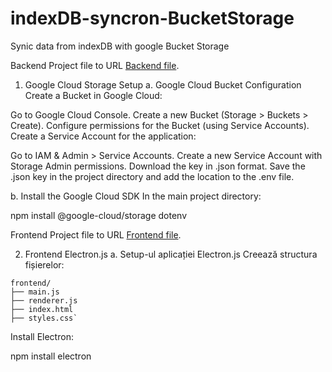 # indexDB-syncron-BucketStorage
 Synic data from indexDB with google Bucket Storage

Backend Project file to URL [Backend file](https://github.com/Ghepes/indexDB-syncron-BucketStorage/backend/).

1. Google Cloud Storage Setup
a. Google Cloud Bucket Configuration
Create a Bucket in Google Cloud:

Go to Google Cloud Console.
Create a new Bucket (Storage > Buckets > Create).
Configure permissions for the Bucket (using Service Accounts).
Create a Service Account for the application:

Go to IAM & Admin > Service Accounts.
Create a new Service Account with Storage Admin permissions.
Download the key in .json format.
Save the .json key in the project directory and add the location to the .env file.


b. Install the Google Cloud SDK
In the main project directory:

npm install @google-cloud/storage dotenv

Frontend Project file to URL [Frontend file](https://github.com/Ghepes/indexDB-syncron-BucketStorage/frontend/).

2. Frontend Electron.js
a. Setup-ul aplicației Electron.js
Creează structura fișierelor:

````
frontend/
├── main.js
├── renderer.js
├── index.html
├── styles.css`
````
Install Electron:


npm install electron